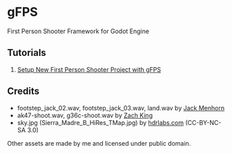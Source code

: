 # gFPS
First Person Shooter Framework for Godot Engine

## Tutorials

1. [Setup New First Person Shooter Project with gFPS](learn/01-project-setup.md)

## Credits

- footstep_jack_02.wav, footstep_jack_03.wav, land.wav by [Jack Menhorn](https://opengameart.org/content/fps-placeholder-sounds)
- ak47-shoot.wav, g36c-shoot.wav by [Zach King](http://sweetsoundeffects.com/gun-pack-2/)
- sky.jpg (Sierra_Madre_B_HiRes_TMap.jpg) by [hdrlabs.com](http://www.hdrlabs.com/sibl/archive.html) (CC-BY-NC-SA 3.0)

Other assets are made by me and licensed under public domain.

